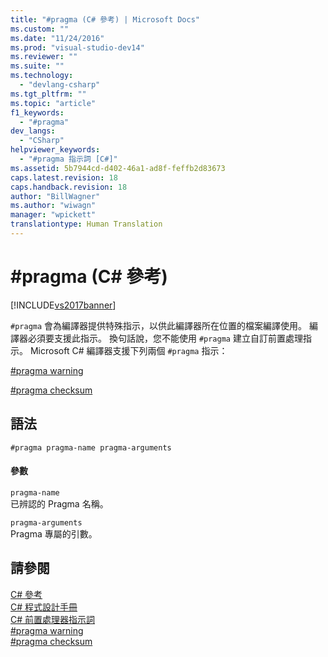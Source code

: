 ```yaml
---
title: "#pragma (C# 參考) | Microsoft Docs"
ms.custom: ""
ms.date: "11/24/2016"
ms.prod: "visual-studio-dev14"
ms.reviewer: ""
ms.suite: ""
ms.technology: 
  - "devlang-csharp"
ms.tgt_pltfrm: ""
ms.topic: "article"
f1_keywords: 
  - "#pragma"
dev_langs: 
  - "CSharp"
helpviewer_keywords: 
  - "#pragma 指示詞 [C#]"
ms.assetid: 5b7944cd-d402-46a1-ad8f-feffb2d83673
caps.latest.revision: 18
caps.handback.revision: 18
author: "BillWagner"
ms.author: "wiwagn"
manager: "wpickett"
translationtype: Human Translation
---
```

# #pragma (C# 參考)
[!INCLUDE[vs2017banner](../../../csharp/includes/vs2017banner.md)]

`#pragma` 會為編譯器提供特殊指示，以供此編譯器所在位置的檔案編譯使用。  編譯器必須要支援此指示。  換句話說，您不能使用 `#pragma` 建立自訂前置處理指示。  Microsoft C\# 編譯器支援下列兩個 `#pragma` 指示：  
  
 [\#pragma warning](../../../csharp/language-reference/preprocessor-directives/preprocessor-pragma-warning.md)  
  
 [\#pragma checksum](../../../csharp/language-reference/preprocessor-directives/preprocessor-pragma-checksum.md)  
  
## 語法  
  
```  
#pragma pragma-name pragma-arguments  
```  
  
#### 參數  
 `pragma-name`  
 已辨認的 Pragma 名稱。  
  
 `pragma-arguments`  
 Pragma 專屬的引數。  
  
## 請參閱  
 [C\# 參考](../../../csharp/language-reference/index.md)   
 [C\# 程式設計手冊](../../../csharp/programming-guide/index.md)   
 [C\# 前置處理器指示詞](../../../csharp/language-reference/preprocessor-directives/index.md)   
 [\#pragma warning](../../../csharp/language-reference/preprocessor-directives/preprocessor-pragma-warning.md)   
 [\#pragma checksum](../../../csharp/language-reference/preprocessor-directives/preprocessor-pragma-checksum.md)